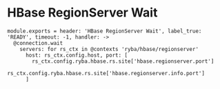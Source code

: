 
# HBase RegionServer Wait

    module.exports = header: 'HBase RegionServer Wait', label_true: 'READY', timeout: -1, handler: ->
      @connection.wait
        servers: for rs_ctx in @contexts 'ryba/hbase/regionserver'
          host: rs_ctx.config.host, port: [
            rs_ctx.config.ryba.hbase.rs.site['hbase.regionserver.port']
            rs_ctx.config.ryba.hbase.rs.site['hbase.regionserver.info.port']
          ]
